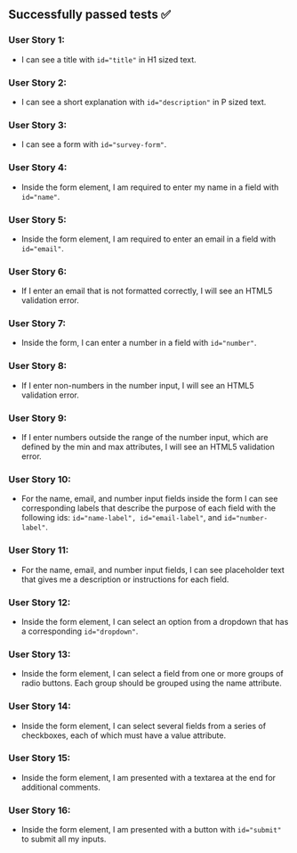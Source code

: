 ## Successfully passed tests ✅

### User Story 1: 
* I can see a title with <code>id="title"</code> in H1 sized text.

### User Story 2: 
* I can see a short explanation with <code>id="description"</code> in P sized text.

### User Story 3: 
* I can see a form with <code>id="survey-form"</code>.

### User Story 4: 
* Inside the form element, I am required to enter my name in a field with <code>id="name"</code>.

### User Story 5: 
* Inside the form element, I am required to enter an email in a field with <code>id="email"</code>.

### User Story 6: 
* If I enter an email that is not formatted correctly, I will see an HTML5 validation error.

### User Story 7: 
* Inside the form, I can enter a number in a field with <code>id="number"</code>.

### User Story 8: 
* If I enter non-numbers in the number input, I will see an HTML5 validation error.

### User Story 9: 
* If I enter numbers outside the range of the number input, which are defined by the min and max attributes, I will see an HTML5 validation error.

### User Story 10: 
* For the name, email, and number input fields inside the form I can see corresponding labels that describe the purpose of each field with the following ids: `id="name-label", id="email-label"`, and `id="number-label"`.

### User Story 11: 
* For the name, email, and number input fields, I can see placeholder text that gives me a description or instructions for each field.

### User Story 12: 
* Inside the form element, I can select an option from a dropdown that has a corresponding `id="dropdown"`.

### User Story 13: 
* Inside the form element, I can select a field from one or more groups of radio buttons. Each group should be grouped using the name attribute.

### User Story 14: 
* Inside the form element, I can select several fields from a series of checkboxes, each of which must have a value attribute.

### User Story 15: 
* Inside the form element, I am presented with a textarea at the end for additional comments.

### User Story 16: 
* Inside the form element, I am presented with a button with `id="submit"` to submit all my inputs.
